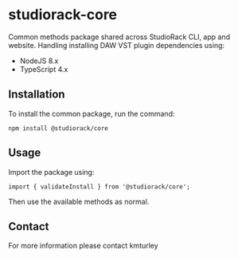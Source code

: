 # studiorack-core

Common methods package shared across StudioRack CLI, app and website. Handling installing DAW VST plugin dependencies using:

* NodeJS 8.x
* TypeScript 4.x


## Installation

To install the common package, run the command:

    npm install @studiorack/core


## Usage

Import the package using:

    import { validateInstall } from '@studiorack/core';

Then use the available methods as normal.


## Contact

For more information please contact kmturley
